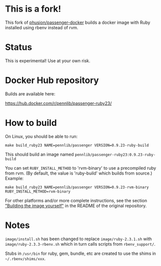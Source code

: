 
# This is a fork!

This fork of [phusion/passenger-docker](https://github.com/phusion/passenger-docker)
builds a docker image with Ruby installed using rbenv instead of rvm.

# Status

This is experimental! Use at your own risk.

# Docker Hub repository

Builds are available here:

https://hub.docker.com/r/pennlib/passenger-ruby23/

# How to build

On Linux, you should be able to run:

```
make build_ruby23 NAME=pennlib/passenger VERSION=0.9.23-ruby-build
```

This should build an image named `pennlib/passenger-ruby23:0.9.23-ruby-build`

You can set `RUBY_INSTALL_METHOD` to 'rvm-binary' to use a precompiled
ruby from rvm. (By default, the value is 'ruby-build' which builds from
source.) Example:

```
make build_ruby23 NAME=pennlib/passenger VERSION=0.9.23-rvm-binary RUBY_INSTALL_METHOD=rvm-binary
```

For other platforms and/or more complete instructions, see the section
["Building the image yourself"](https://github.com/phusion/passenger-docker#building)
in the README of the original repository.

# Notes

`image/install.sh` has been changed to replace `image/ruby-2.3.1.sh` with
`image/ruby-2.3.3-rbenv.sh` which in turn calls scripts from `rbenv_support/`.

Stubs in `/usr/bin` for ruby, gem, bundle, etc are created to use the
shims in `~/.rbenv/shims/xxx`.
